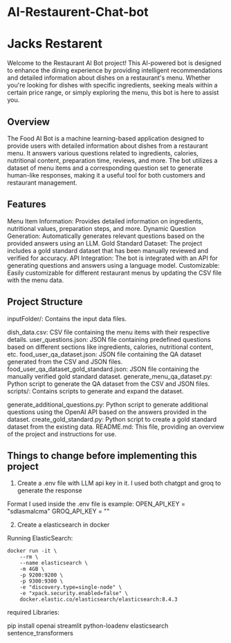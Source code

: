 # AI-Restaurent-Chat-bot
# Jacks Restarent

Welcome to the Restaurant AI Bot project! This AI-powered bot is designed to enhance the dining experience by providing intelligent recommendations and detailed information about dishes on a restaurant's menu. Whether you're looking for dishes with specific ingredients, seeking meals within a certain price range, or simply exploring the menu, this bot is here to assist you.



## Overview
The Food AI Bot is a machine learning-based application designed to provide users with detailed information about dishes from a restaurant menu. It answers various questions related to ingredients, calories, nutritional content, preparation time, reviews, and more. The bot utilizes a dataset of menu items and a corresponding question set to generate human-like responses, making it a useful tool for both customers and restaurant management.

## Features
Menu Item Information: Provides detailed information on ingredients, nutritional values, preparation steps, and more.
Dynamic Question Generation: Automatically generates relevant questions based on the provided answers using an LLM.
Gold Standard Dataset: The project includes a gold standard dataset that has been manually reviewed and verified for accuracy.
API Integration: The bot is integrated with an API for generating questions and answers using a language model.
Customizable: Easily customizable for different restaurant menus by updating the CSV file with the menu data.

## Project Structure
inputFolder/: Contains the input data files.

dish_data.csv: CSV file containing the menu items with their respective details.
user_questions.json: JSON file containing predefined questions based on different sections like ingredients, calories, nutritional content, etc.
food_user_qa_dataset.json: JSON file containing the QA dataset generated from the CSV and JSON files.
food_user_qa_dataset_gold_standard.json: JSON file containing the manually verified gold standard dataset.
generate_menu_qa_dataset.py: Python script to generate the QA dataset from the CSV and JSON files.
scripts/: Contains scripts to generate and expand the dataset.

generate_additional_questions.py: Python script to generate additional questions using the OpenAI API based on the answers provided in the dataset.
create_gold_standard.py: Python script to create a gold standard dataset from the existing data.
README.md: This file, providing an overview of the project and instructions for use.

## Things to change before implementing this project

1. Create a .env file with LLM api key in it. I used both chatgpt and groq to generate the response

Format I used inside the .env file is 
example: 
OPEN_API_KEY = "sdlasmalcma"
GROQ_API_KEY = ""

2. Create a elasticsearch in docker

Running ElasticSearch:
```
docker run -it \
    --rm \
    --name elasticsearch \
    -m 4GB \
    -p 9200:9200 \
    -p 9300:9300 \
    -e "discovery.type=single-node" \
    -e "xpack.security.enabled=false" \
    docker.elastic.co/elasticsearch/elasticsearch:8.4.3
```


required Libraries:

pip install openai streamlit python-loadenv elasticsearch sentence_transformers

